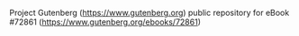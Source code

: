 Project Gutenberg (https://www.gutenberg.org) public repository
for eBook #72861 (https://www.gutenberg.org/ebooks/72861)
